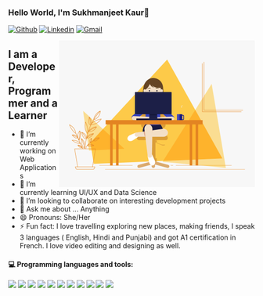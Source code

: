 ### Hello World, I'm Sukhmanjeet Kaur👋

[![Github](https://img.shields.io/badge/-Github-000?style=flat&logo=Github&logoColor=white)](https://github.com/SukhmanjeetKaur)
[![Linkedin](https://img.shields.io/badge/-LinkedIn-blue?style=flat&logo=Linkedin&logoColor=white)](https://www.linkedin.com/in/sukhmanjeet-kaur-58325518b/)
[![Gmail](https://img.shields.io/badge/-Gmail-c14438?style=flat&logo=Gmail&logoColor=white)](mailto:24sukhmanjeet.kaur@gmail.com)

<img align="right" alt="GIF" src="https://github.com/SukhmanjeetKaur/SukhmanjeetKaur/blob/main/Sukhmanjeet.gif?raw=true" width="400" height="300" />

## I am a Developer, Programmer and a Learner

- 🔭 I’m currently working on Web Applications 
- 🌱 I’m currently learning UI/UX and Data Science 
- 👯 I’m looking to collaborate on interesting development projects
- 💬 Ask me about ... Anything
- 😄 Pronouns: She/Her
- ⚡ Fun fact: I love travelling exploring new places, making friends, I speak 3 languages ( English, Hindi and Punjabi) and got A1 certification in French. I love video editing and designing as well. 

#### :computer: Programming languages and tools:
<p align="left"> 
<img src="https://img.icons8.com/color/48/000000/visual-studio-code-2019.png"/>
<img src="https://img.icons8.com/color/48/000000/python--v1.png"/>
<img src="https://img.icons8.com/color/48/000000/html-5--v2.png"/>
<img src="https://img.icons8.com/color/48/000000/css3.png"/>
<img src="https://img.icons8.com/color/48/000000/javascript--v1.png"/>
<img src="https://img.icons8.com/dusk/50/000000/php-logo.png"/>
<img src="https://img.icons8.com/color-glass/48/000000/sql.png"/>
<img src="https://img.icons8.com/color/48/000000/linux--v2.png"/>
<img src="https://img.icons8.com/color/48/000000/react-native.png"/>
<img src="https://img.icons8.com/ios/50/000000/django.png"/>
<img src="https://img.icons8.com/color/48/000000/mongodb.png"/>
</p>





